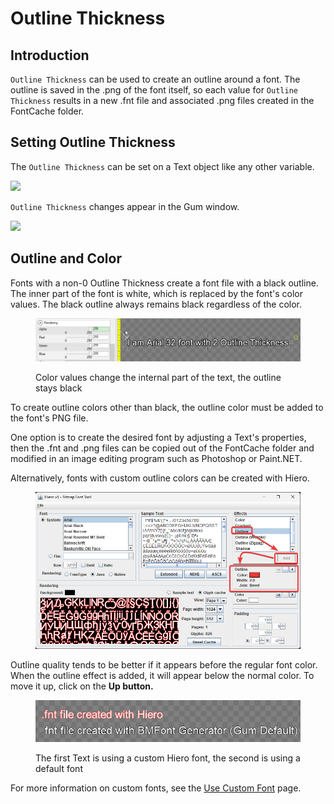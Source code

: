 # Outline Thickness

## Introduction

`Outline Thickness` can be used to create an outline around a font. The outline is saved in the .png of the font itself, so each value for `Outline Thickness` results in a new .fnt file and associated .png files created in the FontCache folder.

## Setting Outline Thickness

The `Outline Thickness` can be set on a Text object like any other variable.

![](<../../../.gitbook/assets/OutlineThicknessGum (1).png>)

`Outline Thickness` changes appear in the Gum window.

![](../../../.gitbook/assets/OutlineThicknessGumExample.png)

## Outline and Color

Fonts with a non-0 Outline Thickness create a font file with a black outline. The inner part of the font is white, which is replaced by the font's color values. The black outline always remains black regardless of the color.

<figure><img src="../../../.gitbook/assets/18_05 35 50.gif" alt=""><figcaption><p>Color values change the internal part of the text, the outline stays black</p></figcaption></figure>

To create outline colors other than black, the outline color must be added to the font's PNG file.

One option is to create the desired font by adjusting a Text's properties, then the .fnt and .png files can be copied out of the FontCache folder and modified in an image editing program such as Photoshop or Paint.NET.

Alternatively, fonts with custom outline colors can be created with Hiero.

<figure><img src="../../../.gitbook/assets/image (1).png" alt=""><figcaption></figcaption></figure>

Outline quality tends to be better if it appears before the regular font color. When the outline effect is added, it will appear below the normal color. To move it up, click on the **Up button.**

<figure><img src="../../../.gitbook/assets/image (1) (1).png" alt=""><figcaption><p>The first Text is using a custom Hiero font, the second is using a default font</p></figcaption></figure>

For more information on custom fonts, see the [Use Custom Font](use-custom-font.md) page.
